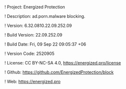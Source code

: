 ! Project: Energized Protection

! Description: ad.porn.malware blocking.

! Version: 6.32.0810.22.09.252.09

! Build Version: 22.09.252.09

! Build Date: Fri, 09 Sep 22 09:05:37 +06

! Version Code: 2520905

! License: CC BY-NC-SA 4.0, https://energized.pro/license

! Github: https://github.com/EnergizedProtection/block

! Web: https://energized.pro
